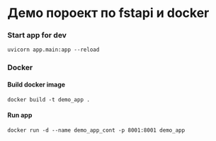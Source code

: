 # Демо пороект по fstapi и docker

### Start app for dev

`uvicorn app.main:app --reload`

### Docker
#### Build docker image

`docker build -t demo_app .`

#### Run app

`docker run -d --name demo_app_cont -p 8001:8001 demo_app`